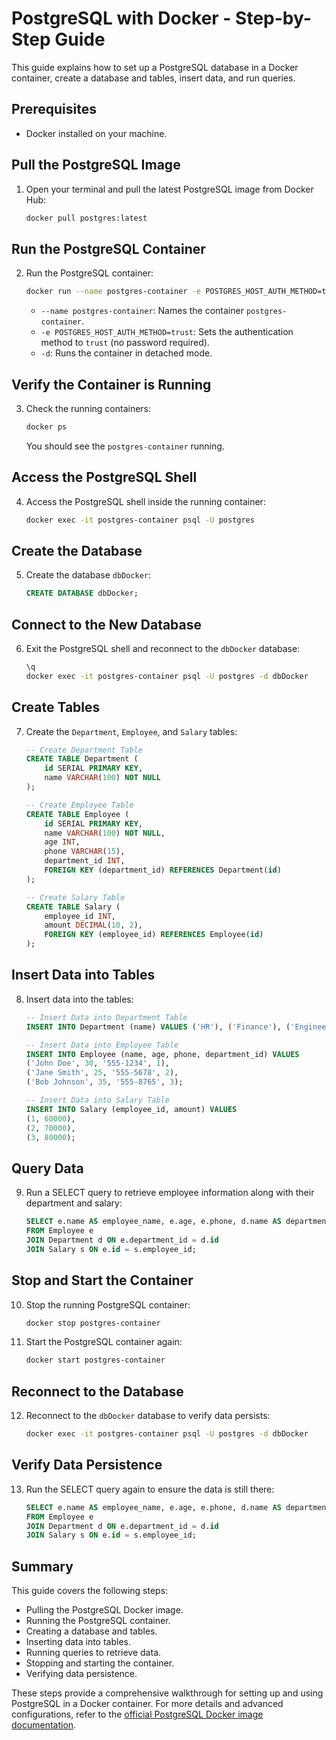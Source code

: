 # PostgreSQL with Docker - Step-by-Step Guide

This guide explains how to set up a PostgreSQL database in a Docker container, create a database and tables, insert data, and run queries.

## Prerequisites

- Docker installed on your machine.

## Pull the PostgreSQL Image

1. Open your terminal and pull the latest PostgreSQL image from Docker Hub:

    ```sh
    docker pull postgres:latest
    ```

## Run the PostgreSQL Container

2. Run the PostgreSQL container:

    ```sh
    docker run --name postgres-container -e POSTGRES_HOST_AUTH_METHOD=trust -d postgres
    ```

    - `--name postgres-container`: Names the container `postgres-container`.
    - `-e POSTGRES_HOST_AUTH_METHOD=trust`: Sets the authentication method to `trust` (no password required).
    - `-d`: Runs the container in detached mode.

## Verify the Container is Running

3. Check the running containers:

    ```sh
    docker ps
    ```

    You should see the `postgres-container` running.

## Access the PostgreSQL Shell

4. Access the PostgreSQL shell inside the running container:

    ```sh
    docker exec -it postgres-container psql -U postgres
    ```

## Create the Database

5. Create the database `dbDocker`:

    ```sql
    CREATE DATABASE dbDocker;
    ```

## Connect to the New Database

6. Exit the PostgreSQL shell and reconnect to the `dbDocker` database:

    ```sh
    \q
    docker exec -it postgres-container psql -U postgres -d dbDocker
    ```

## Create Tables

7. Create the `Department`, `Employee`, and `Salary` tables:

    ```sql
    -- Create Department Table
    CREATE TABLE Department (
        id SERIAL PRIMARY KEY,
        name VARCHAR(100) NOT NULL
    );

    -- Create Employee Table
    CREATE TABLE Employee (
        id SERIAL PRIMARY KEY,
        name VARCHAR(100) NOT NULL,
        age INT,
        phone VARCHAR(15),
        department_id INT,
        FOREIGN KEY (department_id) REFERENCES Department(id)
    );

    -- Create Salary Table
    CREATE TABLE Salary (
        employee_id INT,
        amount DECIMAL(10, 2),
        FOREIGN KEY (employee_id) REFERENCES Employee(id)
    );
    ```

## Insert Data into Tables

8. Insert data into the tables:

    ```sql
    -- Insert Data into Department Table
    INSERT INTO Department (name) VALUES ('HR'), ('Finance'), ('Engineering');

    -- Insert Data into Employee Table
    INSERT INTO Employee (name, age, phone, department_id) VALUES 
    ('John Doe', 30, '555-1234', 1),
    ('Jane Smith', 25, '555-5678', 2),
    ('Bob Johnson', 35, '555-8765', 3);

    -- Insert Data into Salary Table
    INSERT INTO Salary (employee_id, amount) VALUES 
    (1, 60000),
    (2, 70000),
    (3, 80000);
    ```

## Query Data

9. Run a SELECT query to retrieve employee information along with their department and salary:

    ```sql
    SELECT e.name AS employee_name, e.age, e.phone, d.name AS department_name, s.amount AS salary
    FROM Employee e
    JOIN Department d ON e.department_id = d.id
    JOIN Salary s ON e.id = s.employee_id;
    ```

## Stop and Start the Container

10. Stop the running PostgreSQL container:

    ```sh
    docker stop postgres-container
    ```

11. Start the PostgreSQL container again:

    ```sh
    docker start postgres-container
    ```

## Reconnect to the Database

12. Reconnect to the `dbDocker` database to verify data persists:

    ```sh
    docker exec -it postgres-container psql -U postgres -d dbDocker
    ```

## Verify Data Persistence

13. Run the SELECT query again to ensure the data is still there:

    ```sql
    SELECT e.name AS employee_name, e.age, e.phone, d.name AS department_name, s.amount AS salary
    FROM Employee e
    JOIN Department d ON e.department_id = d.id
    JOIN Salary s ON e.id = s.employee_id;
    ```

## Summary

This guide covers the following steps:
- Pulling the PostgreSQL Docker image.
- Running the PostgreSQL container.
- Creating a database and tables.
- Inserting data into tables.
- Running queries to retrieve data.
- Stopping and starting the container.
- Verifying data persistence.

These steps provide a comprehensive walkthrough for setting up and using PostgreSQL in a Docker container. For more details and advanced configurations, refer to the [official PostgreSQL Docker image documentation](https://hub.docker.com/_/postgres).
